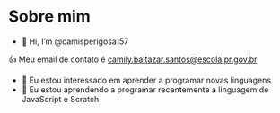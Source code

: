 # Sobre mim
- 👋 Hi, I’m @camisperigosa157

:+1: Meu email de contato é camily.baltazar.santos@escola.pr.gov.br
- 👀 Eu estou interessado em aprender a programar novas linguagens
- 🌱 Eu estou  aprendendo a programar recentemente a linguagem de JavaScript e Scratch

